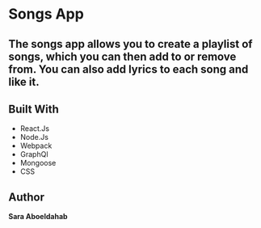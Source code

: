 # Songs App

## The songs app allows you to create a playlist of songs, which you can then add to or remove from. You can also add lyrics to each song and like it.

## Built With

- React.Js
- Node.Js
- Webpack
- GraphQl
- Mongoose
- CSS

## Author

**Sara Aboeldahab**